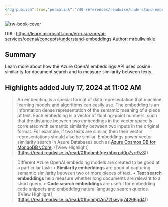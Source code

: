 ```yaml
---
{"dg-publish":true,"permalink":"/40-references/readwise/understand-embeddings-in-azure-open-ai-service/","tags":["rw/articles"]}
---
```


![rw-book-cover](https://learn.microsoft.com/en-us/media/open-graph-image.png)
  
URL: https://learn.microsoft.com/en-us/azure/ai-services/openai/concepts/understand-embeddings
Author: mrbullwinkle

## Summary

Learn more about how the Azure OpenAI embeddings API uses cosine similarity for document search and to measure similarity between texts.

## Highlights added July 17, 2024 at 11:02 AM
>An embedding is a special format of data representation that machine learning models and algorithms can easily use. The embedding is an information dense representation of the semantic meaning of a piece of text. Each embedding is a vector of floating-point numbers, such that the distance between two embeddings in the vector space is correlated with semantic similarity between two inputs in the original format. For example, if two texts are similar, then their vector representations should also be similar. Embeddings power vector similarity search in Azure Databases such as [Azure Cosmos DB for MongoDB vCore](https://learn.microsoft.com/en-us/azure/cosmos-db/mongodb/vcore/vector-search). ([View Highlight] (https://read.readwise.io/read/01hghmhfgexhbcrpd0p7vrr9z3))


>Different Azure OpenAI embedding models are created to be good at a particular task:
>• **Similarity embeddings** are good at capturing semantic similarity between two or more pieces of text.
>• **Text search embeddings** help measure whether long documents are relevant to a short query.
>• **Code search embeddings** are useful for embedding code snippets and embedding natural language search queries. ([View Highlight] (https://read.readwise.io/read/01hghmj17m72fsevjq74266gd4))


